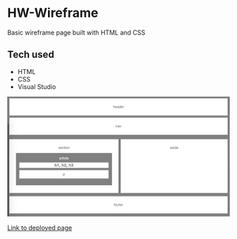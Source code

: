 # HW-Wireframe
Basic wireframe page built with HTML and CSS

## Tech used
- HTML
- CSS
- Visual Studio

![](wireframe.png)

[Link to deployed page](https://reekamaharaj.github.io/HW-Wireframe/)

